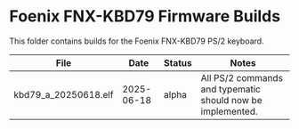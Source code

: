 # Foenix FNX-KBD79 Firmware Builds

This folder contains builds for the Foenix FNX-KBD79 PS/2 keyboard.

| File                 | Date       | Status | Notes                                                      |
| -------------------- | ---------- | ------ | ---------------------------------------------------------- |
| kbd79_a_20250618.elf | 2025-06-18 | alpha  | All PS/2 commands and typematic should now be implemented. |
